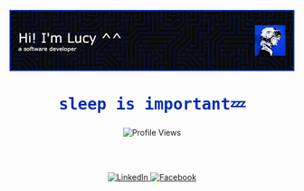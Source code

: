 ![header](./images/blue-evolve-header.png)

<div align="center">
  <h2 style="font-family: 'Fira Code', monospace; font-weight: 600; font-size: 28px; color: #042eb2;">
     sleep is important💤
  </h2>
</div>

<div align="center">
  <img src="https://komarev.com/ghpvc/?username=lucenmae&label=Profile%20Views&color=042eb2&style=flat" alt="Profile Views" />
</div>

<br><br>

<div align="center">
  <a href="https://linkedin.com/in/lucymaetan" target="_blank">
    <img src="https://img.shields.io/badge/LinkedIn-0077B5?style=for-the-badge&logo=linkedin&logoColor=white" alt="LinkedIn"/>
  </a>
  <a href="https://facebook.com/lucenmae" target="_blank">
    <img src="https://img.shields.io/badge/Facebook-1877F2?style=for-the-badge&logo=facebook&logoColor=white" alt="Facebook"/>
  </a>
</div>
